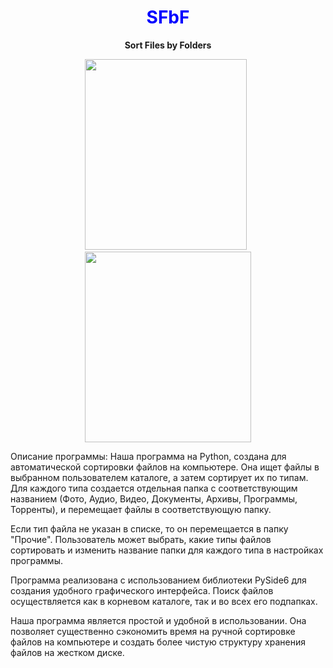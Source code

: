 <h1 style="text-align: center;"><span dir="auto" style="text-align: center; color: #0000ff;"><strong>SFbF</strong></span></h1>
<p style="text-align: center;"><span dir="auto" style="text-align: center;"><strong><span>Sort Files by Folders</span></strong></span></p>
<p style="text-align: center;"><img src="https://i.ibb.co/0DTFgxs/2023-03-27-144253.png" width="259" height="305" alt="" />&nbsp;&nbsp;<img src="https://i.ibb.co/jgg9zcS/photo-2023-03-27-14-39-48.jpg" width="266" height="305" alt="" /></p>

Описание программы:
Наша программа на Python, создана для автоматической сортировки файлов на компьютере. Она ищет файлы в выбранном пользователем каталоге, а затем сортирует их по типам. Для каждого типа создается отдельная папка с соответствующим названием (Фото, Аудио, Видео, Документы, Архивы, Программы, Торренты), и перемещает файлы в соответствующую папку.

Если тип файла не указан в списке, то он перемещается в папку "Прочие". Пользователь может выбрать, какие типы файлов сортировать и изменить название папки для каждого типа в настройках программы.

Программа реализована с использованием библиотеки PySide6 для создания удобного графического интерфейса. Поиск файлов осуществляется как в корневом каталоге, так и во всех его подпапках.

Наша программа является простой и удобной в использовании. Она позволяет существенно сэкономить время на ручной сортировке файлов на компьютере и создать более чистую структуру хранения файлов на жестком диске.
